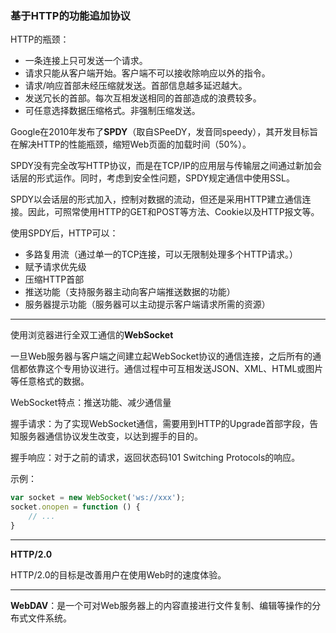 ### 基于HTTP的功能追加协议

HTTP的瓶颈：

+ 一条连接上只可发送一个请求。
+ 请求只能从客户端开始。客户端不可以接收除响应以外的指令。
+ 请求/响应首部未经压缩就发送。首部信息越多延迟越大。
+ 发送冗长的首部。每次互相发送相同的首部造成的浪费较多。
+ 可任意选择数据压缩格式。非强制压缩发送。

Google在2010年发布了**SPDY**（取自SPeeDY，发音同speedy），其开发目标旨在解决HTTP的性能瓶颈，缩短Web页面的加载时间（50%）。

SPDY没有完全改写HTTP协议，而是在TCP/IP的应用层与传输层之间通过新加会话层的形式运作。同时，考虑到安全性问题，SPDY规定通信中使用SSL。

SPDY以会话层的形式加入，控制对数据的流动，但还是采用HTTP建立通信连接。因此，可照常使用HTTP的GET和POST等方法、Cookie以及HTTP报文等。

使用SPDY后，HTTP可以：

+ 多路复用流（通过单一的TCP连接，可以无限制处理多个HTTP请求。）
+ 赋予请求优先级
+ 压缩HTTP首部
+ 推送功能（支持服务器主动向客户端推送数据的功能）
+ 服务器提示功能（服务器可以主动提示客户端请求所需的资源）

---

使用浏览器进行全双工通信的**WebSocket**

一旦Web服务器与客户端之间建立起WebSocket协议的通信连接，之后所有的通信都依靠这个专用协议进行。通信过程中可互相发送JSON、XML、HTML或图片等任意格式的数据。

WebSocket特点：推送功能、减少通信量

握手请求：为了实现WebSocket通信，需要用到HTTP的Upgrade首部字段，告知服务器通信协议发生改变，以达到握手的目的。

握手响应：对于之前的请求，返回状态码101 Switching Protocols的响应。

示例：

```js
var socket = new WebSocket('ws://xxx');
socket.onopen = function () {
    // ...
}
```

---

**HTTP/2.0**

HTTP/2.0的目标是改善用户在使用Web时的速度体验。

---

**WebDAV**：是一个可对Web服务器上的内容直接进行文件复制、编辑等操作的分布式文件系统。
